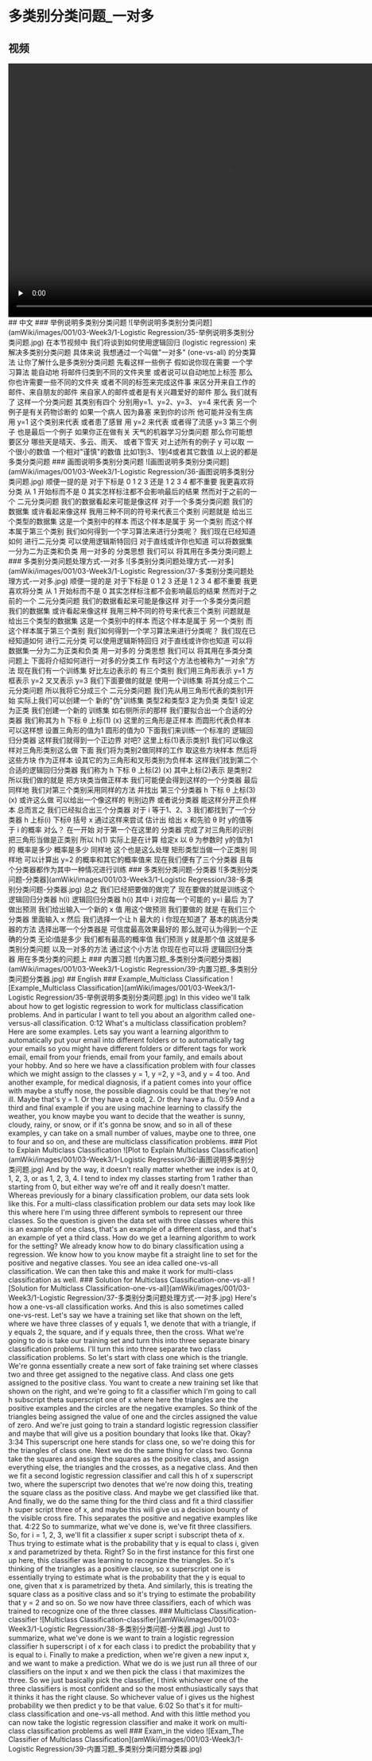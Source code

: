 # 多类别分类问题_一对多
## 视频
<video height=510 width=900 controls="controls" preload="none">
      <source src="amWiki/videos/001/03-Week3/1-Logistic Regression/7-Multiclass Classification_One-vs-all.mp4" type="video/mp4">
</video>
## 中文
### 举例说明多类别分类问题
![举例说明多类别分类问题](amWiki/images/001/03-Week3/1-Logistic Regression/35-举例说明多类别分类问题.jpg)  
在本节视频中 我们将谈到如何使用逻辑回归 (logistic regression) 来解决多类别分类问题 具体来说 我想通过一个叫做"一对多" (one-vs-all) 的分类算法 让你了解什么是多类别分类问题 先看这样一些例子 假如说你现在需要 一个学习算法 能自动地 将邮件归类到不同的文件夹里 或者说可以自动地加上标签 那么 你也许需要一些不同的文件夹 或者不同的标签来完成这件事 来区分开来自工作的邮件、来自朋友的邮件 来自家人的邮件或者是有关兴趣爱好的邮件 那么 我们就有了 这样一个分类问题 其类别有四个 分别用y=1、y=2、y=3、 y=4 来代表 另一个例子是有关药物诊断的 如果一个病人 因为鼻塞 来到你的诊所 他可能并没有生病 用 y=1 这个类别来代表 或者患了感冒 用 y=2 来代表 或者得了流感 y=3 第三个例子 也是最后一个例子 如果你正在做有关 天气的机器学习分类问题 那么你可能想要区分 哪些天是晴天、多云、雨天、 或者下雪天 对上述所有的例子 y 可以取 一个很小的数值 一个相对"谨慎"的数值 比如1到3、1到4或者其它数值 以上说的都是多类分类问题
### 画图说明多类别分类问题
![画图说明多类别分类问题](amWiki/images/001/03-Week3/1-Logistic Regression/36-画图说明多类别分类问题.jpg)  
顺便一提的是 对于下标是 0 1 2 3 还是 1 2 3 4 都不重要 我更喜欢将分类 从 1 开始标而不是 0 其实怎样标注都不会影响最后的结果 然而对于之前的一个 二元分类问题 我们的数据看起来可能是像这样 对于一个多类分类问题 我们的数据集 或许看起来像这样 我用三种不同的符号来代表三个类别 问题就是 给出三个类型的数据集 这是一个类别中的样本 而这个样本是属于 另一个类别 而这个样本属于第三个类别 我们如何得到一个学习算法来进行分类呢？ 我们现在已经知道如何 进行二元分类 可以使用逻辑斯特回归 对于直线或许你也知道 可以将数据集一分为二为正类和负类 用一对多的 分类思想 我们可以 将其用在多类分类问题上
### 多类别分类问题处理方式-一对多
![多类别分类问题处理方式-一对多](amWiki/images/001/03-Week3/1-Logistic Regression/37-多类别分类问题处理方式-一对多.jpg)  
顺便一提的是 对于下标是 0 1 2 3 还是 1 2 3 4 都不重要 我更喜欢将分类 从 1 开始标而不是 0 其实怎样标注都不会影响最后的结果 然而对于之前的一个 二元分类问题 我们的数据看起来可能是像这样 对于一个多类分类问题 我们的数据集 或许看起来像这样 我用三种不同的符号来代表三个类别 问题就是 给出三个类型的数据集 这是一个类别中的样本 而这个样本是属于 另一个类别 而这个样本属于第三个类别 我们如何得到一个学习算法来进行分类呢？ 我们现在已经知道如何 进行二元分类 可以使用逻辑斯特回归 对于直线或许你也知道 可以将数据集一分为二为正类和负类 用一对多的 分类思想 我们可以 将其用在多类分类问题上 下面将介绍如何进行一对多的分类工作 有时这个方法也被称为"一对余"方法 现在我们有一个训练集 好比左边表示的 有三个类别 我们用三角形表示 y=1 方框表示 y=2 叉叉表示 y=3 我们下面要做的就是 使用一个训练集 将其分成三个二元分类问题 所以我将它分成三个 二元分类问题 我们先从用三角形代表的类别1开始 实际上我们可以创建一个 新的"伪"训练集 类型2和类型3 定为负类 类型1 设定为正类 我们创建一个新的 训练集 如右侧所示的那样 我们要拟合出一个合适的分类器 我们称其为 h 下标 θ 上标(1) (x) 这里的三角形是正样本 而圆形代表负样本 可以这样想 设置三角形的值为1 圆形的值为0 下面我们来训练一个标准的 逻辑回归分类器 这样我们就得到一个正边界 对吧? 这里上标(1)表示类别1 我们可以像这样对三角形类别这么做 下面 我们将为类别2做同样的工作 取这些方块样本 然后将这些方块 作为正样本 设其它的为三角形和叉形类别为负样本 这样我们找到第二个合适的逻辑回归分类器 我们称为 h 下标 θ 上标(2) (x) 其中上标(2)表示 是类别2 所以我们做的就是 把方块类当做正样本 我们可能便会得到这样的一个分类器 最后 同样地 我们对第三个类别采用同样的方法 并找出 第三个分类器 h 下标 θ 上标(3) (x) 或许这么做 可以给出一个像这样的 判别边界 或者说分类器 能这样分开正负样本 总而言之 我们已经拟合出三个分类器 对于 i 等于1、2、3 我们都找到了一个分类器 h 上标(i) 下标θ 括号 x 通过这样来尝试 估计出 给出 x 和先验 θ 时 y的值等于 i 的概率 对么？ 在一开始 对于第一个在这里的 分类器 完成了对三角形的识别 把三角形当做是正类别 所以 h(1) 实际上是在计算 给定x 以 θ 为参数时 y的值为1的 概率是多少 概率是多少 同样地 这个也是这么处理 矩形类型当做一个正类别 同样地 可以计算出 y=2 的概率和其它的概率值来 现在我们便有了三个分类器 且每个分类器都作为其中一种情况进行训练
### 多类别分类问题-分类器
![多类别分类问题-分类器](amWiki/images/001/03-Week3/1-Logistic Regression/38-多类别分类问题-分类器.jpg)  
总之 我们已经把要做的做完了 现在要做的就是训练这个 逻辑回归分类器 h(i) 逻辑回归分类器 h(i) 其中 i 对应每一个可能的 y=i 最后 为了做出预测 我们给出输入一个新的 x 值 用这个做预测 我们要做的 就是 在我们三个分类器 里面输入 x 然后 我们选择一个让 h 最大的 i 你现在知道了 基本的挑选分类器的方法 选择出哪一个分类器是 可信度最高效果最好的 那么就可认为得到一个正确的分类 无论i值是多少 我们都有最高的概率值 我们预测 y 就是那个值 这就是多类别分类问题 以及一对多的方法 通过这个小方法 你现在也可以将 逻辑回归分类器 用在多类分类的问题上
### 内置习题
![内置习题_多类别分类问题分类器](amWiki/images/001/03-Week3/1-Logistic Regression/39-内置习题_多类别分类问题分类器.jpg)
## English
### Example_Multiclass Classification
![Example_Multiclass Classification](amWiki/images/001/03-Week3/1-Logistic Regression/35-举例说明多类别分类问题.jpg)  
In this video we'll talk about how to get logistic regression to work for multiclass classification problems. And in particular I want to tell you about an algorithm called one-versus-all classification.
0:12
What's a multiclass classification problem? Here are some examples. Lets say you want a learning algorithm to automatically put your email into different folders or to automatically tag your emails so you might have different folders or different tags for work email, email from your friends, email from your family, and emails about your hobby. And so here we have a classification problem with four classes which we might assign to the classes y = 1, y =2, y =3, and y = 4 too. And another example, for medical diagnosis, if a patient comes into your office with maybe a stuffy nose, the possible diagnosis could be that they're not ill. Maybe that's y = 1. Or they have a cold, 2. Or they have a flu.
0:59
And a third and final example if you are using machine learning to classify the weather, you know maybe you want to decide that the weather is sunny, cloudy, rainy, or snow, or if it's gonna be snow, and so in all of these examples, y can take on a small number of values, maybe one to three, one to four and so on, and these are multiclass classification problems.
### Plot to Explain Multiclass Classification
![Plot to Explain Multiclass Classification](amWiki/images/001/03-Week3/1-Logistic Regression/36-画图说明多类别分类问题.jpg)  
And by the way, it doesn't really matter whether we index is at 0, 1, 2, 3, or as 1, 2, 3, 4. I tend to index my classes starting from 1 rather than starting from 0, but either way we're off and it really doesn't matter. Whereas previously for a binary classification problem, our data sets look like this. For a multi-class classification problem our data sets may look like this where here I'm using three different symbols to represent our three classes. So the question is given the data set with three classes where this is an example of one class, that's an example of a different class, and that's an example of yet a third class. How do we get a learning algorithm to work for the setting? We already know how to do binary classification using a regression. We know how to you know maybe fit a straight line to set for the positive and negative classes. You see an idea called one-vs-all classification. We can then take this and make it work for multi-class classification as well.
### Solution for Multiclass Classification-one-vs-all
![Solution for Multiclass Classification-one-vs-all](amWiki/images/001/03-Week3/1-Logistic Regression/37-多类别分类问题处理方式-一对多.jpg)  
Here's how a one-vs-all classification works. And this is also sometimes called one-vs-rest. Let's say we have a training set like that shown on the left, where we have three classes of y equals 1, we denote that with a triangle, if y equals 2, the square, and if y equals three, then the cross. What we're going to do is take our training set and turn this into three separate binary classification problems. I'll turn this into three separate two class classification problems. So let's start with class one which is the triangle. We're gonna essentially create a new sort of fake training set where classes two and three get assigned to the negative class. And class one gets assigned to the positive class. You want to create a new training set like that shown on the right, and we're going to fit a classifier which I'm going to call h subscript theta superscript one of x where here the triangles are the positive examples and the circles are the negative examples. So think of the triangles being assigned the value of one and the circles assigned the value of zero. And we're just going to train a standard logistic regression classifier and maybe that will give us a position boundary that looks like that. Okay?
3:34
This superscript one here stands for class one, so we're doing this for the triangles of class one. Next we do the same thing for class two. Gonna take the squares and assign the squares as the positive class, and assign everything else, the triangles and the crosses, as a negative class. And then we fit a second logistic regression classifier and call this h of x superscript two, where the superscript two denotes that we're now doing this, treating the square class as the positive class. And maybe we get classified like that. And finally, we do the same thing for the third class and fit a third classifier h super script three of x, and maybe this will give us a decision bounty of the visible cross fire. This separates the positive and negative examples like that.
4:22
So to summarize, what we've done is, we've fit three classifiers. So, for i = 1, 2, 3, we'll fit a classifier x super script i subscript theta of x. Thus trying to estimate what is the probability that y is equal to class i, given x and parametrized by theta. Right? So in the first instance for this first one up here, this classifier was learning to recognize the triangles. So it's thinking of the triangles as a positive clause, so x superscript one is essentially trying to estimate what is the probability that the y is equal to one, given that x is parametrized by theta. And similarly, this is treating the square class as a positive class and so it's trying to estimate the probability that y = 2 and so on. So we now have three classifiers, each of which was trained to recognize one of the three classes.
### Multiclass Classification-classifier
![Multiclass Classification-classifier](amWiki/images/001/03-Week3/1-Logistic Regression/38-多类别分类问题-分类器.jpg)  
Just to summarize, what we've done is we want to train a logistic regression classifier h superscript i of x for each class i to predict the probability that y is equal to i. Finally to make a prediction, when we're given a new input x, and we want to make a prediction. What we do is we just run all three of our classifiers on the input x and we then pick the class i that maximizes the three. So we just basically pick the classifier, I think whichever one of the three classifiers is most confident and so the most enthusiastically says that it thinks it has the right clause. So whichever value of i gives us the highest probability we then predict y to be that value.
6:02
So that's it for multi-class classification and one-vs-all method. And with this little method you can now take the logistic regression classifier and make it work on multi-class classification problems as well
### Exam_in the video
![Exam_The Classifier of Multiclass Classification](amWiki/images/001/03-Week3/1-Logistic Regression/39-内置习题_多类别分类问题分类器.jpg)
